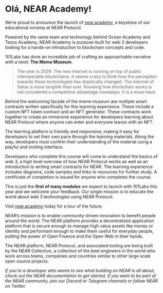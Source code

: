 # Olá, NEAR Academy!

We’re proud to announce the launch of [near.academy](https://near.academy/), a keystone of our educational onramp at NEAR Protocol.

Powered by the same team and technology behind Ocean Academy and Tezos Academy, NEAR Academy is purpose-built for web 2 developers looking for a hands-on introduction to blockchain concepts and code.

101Labs has done an incredible job of crafting an approachable narrative with a twist: **The Meme Museum**.

> The year is 2029. The new internet is running on top of public interoperable blockchains. It seems crazy to think how the perception towards these technologies has drastically changed. The Internet of Value is more tangible than ever. Knowing how blockchain works is not considered a competitive advantage nowadays. It is a must-have.

Behind the welcoming facade of the meme museum are multiple smart contracts written specifically for this learning experience. These include a custom NFT token contract and an NFT generator. These contracts work together to create an immersive experience for developers learning about NEAR Protocol where anyone can enter and everyone leaves with an NFT.

The learning platform is friendly and responsive, making it easy for developers to set their own pace through the learning materials. Along the way, developers must confirm their understanding of the material using a playful and inviting interface.

Developers who complete this course will come to understand the basics of web 3, a high level overview of how NEAR Protocol works as well as an introduction to writing smart contracts for NEAR. The learning experience includes diagrams, code samples and links to resources for further study. A certificate of completion is issued for anyone who completes the course.

This is just the **first of many modules** we expect to launch with 101Labs this year and we welcome your feedback. Our single mission is to educate the world about web 3 technologies using NEAR Protocol.

Visit [near.academy](https://near.academy/) today for a tour of the future.

NEAR’s mission is to enable community-driven innovation to benefit people around the world. The NEAR platform provides a decentralized application platform that is secure enough to manage high value assets like money or identity and performant enough to make them useful for everyday people, putting the power of Open Finance and the Open Web in their hands.

The NEAR platform, NEAR Protocol, and associated tooling are being built by the NEAR Collective, a collection of the best engineers in the world who work across teams, companies and countries similar to other large scale open source projects.

*If you’re a developer who wants to see what building on NEAR is all about, check out the NEAR documentation to get started. If you want to be part of the NEAR community, join our Discord or Telegram channels or follow NEAR on Twitter.*
